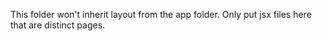 This folder won't inherit layout from the app folder. 
Only put jsx files here that are distinct pages.
